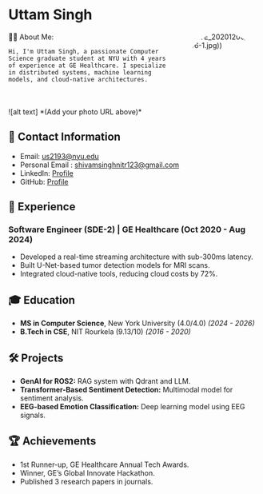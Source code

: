 # Uttam Singh 

<div style="display: flex; align-items: flex-start;">
  <!-- About Me Section -->
  <div style="flex: 1;">
     🧑‍💼 About Me:

    Hi, I'm Uttam Singh, a passionate Computer Science graduate student at NYU with 4 years of experience at GE Healthcare. I specialize in distributed systems, machine learning models, and cloud-native architectures.
  </div>

  <!-- Photo Section -->
  <div style="width: 150px; height: 150px; border-radius: 50%; overflow: hidden; margin-left: 20px;">
    ((SAVE_20201206_191046-1.jpg))
  </div>
</div>
![alt text]
*(Add your photo URL above)*

## 📧 Contact Information
- Email: us2193@nyu.edu
- Personal Email : shivamsinghnitr123@gmail.com
- LinkedIn: [Profile](https://www.linkedin.com/in/uttam-singh-nyu/)
- GitHub: [Profile](https://github.com/lord-fourth0107/)

## 💼 Experience
### Software Engineer (SDE-2) | GE Healthcare (Oct 2020 - Aug 2024)
- Developed a real-time streaming architecture with sub-300ms latency.
- Built U-Net-based tumor detection models for MRI scans.
- Integrated cloud-native tools, reducing cloud costs by 72%.

## 🎓 Education
- **MS in Computer Science**, New York University (4.0/4.0) *(2024 - 2026)*
- **B.Tech in CSE**, NIT Rourkela (9.13/10) *(2016 - 2020)*

## 🛠️ Projects
- **GenAI for ROS2:** RAG system with Qdrant and LLM.
- **Transformer-Based Sentiment Detection:** Multimodal model for sentiment analysis.
- **EEG-based Emotion Classification:** Deep learning model using EEG signals.

## 🏆 Achievements
- 1st Runner-up, GE Healthcare Annual Tech Awards.
- Winner, GE’s Global Innovate Hackathon.
- Published 3 research papers in journals.
